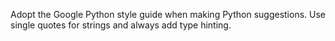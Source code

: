 Adopt the Google Python style guide when making Python suggestions. Use single quotes for strings and always add type hinting.

